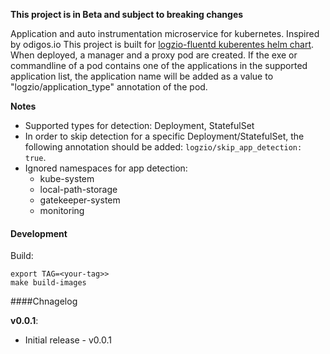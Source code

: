 **This project is in Beta and subject to breaking changes**

Application and auto instrumentation microservice for kubernetes.  Inspired by odigos.io
This project is built for [logzio-fluentd kuberentes helm chart](https://github.com/logzio/logzio-helm/tree/master/charts/fluentd).
When deployed, a manager and a proxy pod are created.
If the exe or commandline of a pod contains one of the applications in the supported application list,
the application name will be added as a value to "logzio/application_type" annotation of the pod.

**Notes**
* Supported types for detection: Deployment, StatefulSet
* In order to skip detection for a specific Deployment/StatefulSet, the following annotation should be added:
  `logzio/skip_app_detection: true`.
* Ignored namespaces for app detection:
  * kube-system 
  * local-path-storage
  * gatekeeper-system
  * monitoring


#### Development
Build:
```
export TAG=<your-tag>>
make build-images
```


####Chnagelog

**v0.0.1**:
 * Initial release - v0.0.1

